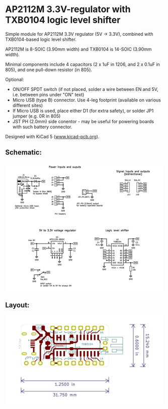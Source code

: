 # AP2112M 3.3V-regulator with TXB0104 logic level shifter

Simple module for AP2112M 3.3V regulator (5V -> 3.3V), combined with TXB0104-based logic level shifter.

AP2112M is 8-SOIC (3.90mm width) and TXB0104 is 14-SOIC (3.90mm width).

Minimal components include 4 capacitors (2 x 1uF in 1206, and 2 x 0.1uF in 805), and one pull-down resistor (in 805).

Optional:
* ON/OFF SPDT switch (if not placed, solder a wire between EN and 5V, i.e. between pins under "ON" text)
* Micro USB (type B) connector. Use 4-leg footprint (available on various different sites)
* If Micro USB is used, place either D1 (for extra safety), or solder JP1 jumper (e.g. 0R in 805)
* JST PH (2.0mm) side conentor - may be useful for powering boards with such battery connector.

Designed with KiCad 5 (www.kicad-pcb.org).

## Schematic:
![schematic](img/schematic.png)

## Layout:
![layout](img/pcb_layout.png)
